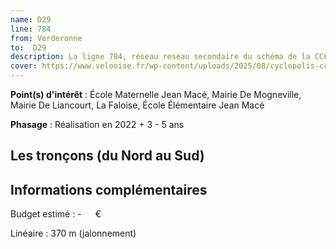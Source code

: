 ```yaml
---
name: D29
line: 784
from: Verderonne
to:  D29 
description: La ligne 784, réseau reseau secondaire du schéma de la CCLVD (tronçon 184) concerne Verderonne - D29
cover: https://www.velooise.fr/wp-content/uploads/2025/08/cyclopolis-cclvd-184.jpg
---
```


**Point(s) d'intérêt** : École Maternelle Jean Macé, Mairie De Mogneville, Mairie De Liancourt, La Faloise, École Élémentaire Jean Macé

**Phasage** : Réalisation en 2022 + 3 - 5 ans

## Les tronçons (du Nord au Sud)

## Informations complémentaires

Budget estimé :  -   € 

Linéaire : 370 m (jalonnement)

